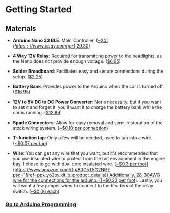 # Getting Started

## Materials

- **Arduino Nano 33 BLE**: Main Controller. ([~$24](https://www.ebay.com/) or [~$29.30](https://store-usa.arduino.cc/products/arduino-nano-33-ble-with-headers?queryID=609ff256f865f54a71149598cbcd2114&selectedStore=us))
- **4 Way 12V Relay**: Required for transmitting power to the headlights, as the Nano does not provide enough voltage. ([$6.95](https://www.amazon.com/dp/B00KTEN3TM?psc=1&ref=ppx_yo2ov_dt_b_product_details))
- **Solder Breadboard**: Facilitates easy and secure connections during the setup. ([$2.25](https://www.amazon.com/dp/B00KTEN3TM?psc=1&ref=ppx_yo2ov_dt_b_product_details))
- **Battery Bank**: Provides power to the Arduino when the car is turned off. ([$16.95](https://www.amazon.com/dp/B07JZCZSH9?psc=1&ref=ppx_yo2ov_dt_b_product_details))
- **12V to 5V DC to DC Power Converter**: Not a necessity, but if you want to set it and forget it, you'll want it to charge the battery bank while the car is running. ([$12.99](https://www.amazon.com/dp/B07SS6XTZY?ref=ppx_yo2ov_dt_b_product_details&th=1))
- **Spade Connectors**: Allow for easy removal and semi-restoration of the stock wiring system. ([~$0.10 per connection](https://www.amazon.com/dp/B0BG1K5SL8?psc=1&ref=ppx_yo2ov_dt_b_product_details))
- **T-Junction tap**: Only a few will be needed, used to tap into a wire. ([~$0.07 per tap](https://www.amazon.com/dp/B09YGH6FNQ?psc=1&ref=ppx_yo2ov_dt_b_product_details))

- **Wire**: You can get any wire that you want, but it's recommended that you use insulated wire to protect from the hot environment in the engine bay.
I chose to go with dual core insulated wire. ([~$0.3 per foot](https://www.amazon.com/dp/B0C5T5G2NH?psc=1&ref=ppx_yo2ov_dt_b_product_details)) Additionally, 28-30AWG wire for the connections for the arduino. ([~$0.23 per foot](https://www.amazon.com/dp/B07G2SWB19?psc=1&ref=ppx_yo2ov_dt_b_product_details)). Lastly, you will want a few jumper wires to connect to the headers of the relay switch. ([~$0.06 each](https://www.amazon.com/dp/B07GD1XFWV?psc=1&ref=ppx_yo2ov_dt_b_product_details))



### [Go to Arduino Programming](https://github.com/seasaltsaige/popup-wink-mod/blob/master/build/Code/Arduino/Programming.md)